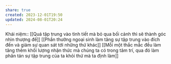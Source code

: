 ```yaml
---
share: true
created: 2023-12-01T19:50
updated: 2024-08-01T20:24
---
```

Khái niệm:: 
[[Quá tập trung vào tình tiết mà bỏ qua bối cảnh thì sẽ thành góc nhìn thượng đế]]
[[Phần thưởng ngoại sinh làm tăng sự tập trung vào đích đến và giảm sự quan sát tới những thứ khác]]
[[Mỗi một thắc mắc đều làm tăng thêm khối lượng nhận thức mà chúng ta có trong tâm trí, qua đó làm phân tán sự tập trung của ta khỏi thứ mà ta định làm]]